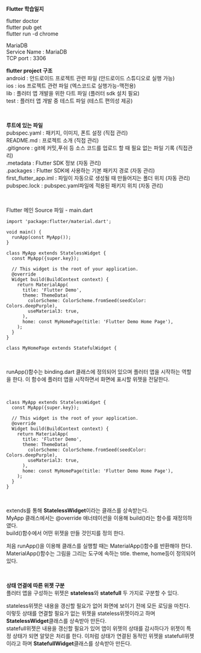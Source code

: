 **Flutter 학습일지**

flutter doctor <br>
flutter pub get <br>
flutter run -d chrome <br>

MariaDB <br>
Service Name : MariaDB <br>
TCP port : 3306 <br>

**flutter project 구조** <br>
android : 안드로이드 프로젝트 관련 파일 (안드로이드 스튜디오로 실행 가능) <br>
ios : ios 프로젝트 관련 파일 (엑스코드로 실행가능-맥전용) <br>
lib : 플러터 앱 개발을 위한 다트 파일 (플러터 sdk 설치 필요) <br>
test : 플러터 앱 개발 중 테스트 파일 (테스트 편의성 제공) <br>

<br>

**루트에 있는 파일** <br>
pubspec.yaml : 패키지, 이미지, 폰트 설정 (직접 관리) <br>
README.md : 프로젝트 소개 (직접 관리) <br>
.gitignore : git에 커밋,푸쉬 등 소스 코드를 업로드 할 때 필요 없는 파일 기록 (직접관리) <br>
.metadata : Flutter SDK 정보 (자동 관리) <br>
.packages : Flutter SDK에 사용하는 기본 패키지 경로 (자동 관리) <br>
first_flutter_app.iml : 파일이 자동으로 생성될 때 만들어지는 폴더 위치 (자동 관리) <br>
pubspec.lock : pubspec.yaml파일에 적용된 패키지 위치 (자동 관리) <br>

<br>

Flutter 메인 Source 파일 - main.dart <br>
```
import 'package:flutter/material.dart';

void main() {
  runApp(const MyApp());
}

class MyApp extends StatelessWidget {
  const MyApp({super.key});

  // This widget is the root of your application.
  @override
  Widget build(BuildContext context) {
    return MaterialApp(
      title: 'Flutter Demo',
      theme: ThemeData(
        colorScheme: ColorScheme.fromSeed(seedColor: Colors.deepPurple),
        useMaterial3: true,
      ),
      home: const MyHomePage(title: 'Flutter Demo Home Page'),
    );
  }
}

class MyHomePage extends StatefulWidget {
```

<br>

runApp()함수는 binding.dart 클래스에 정의되어 있으며 플러터 앱을 시작하는 역할을 한다. 이 함수에 플러터 앱을 시작하면서 화면에 표시할 위젯을 전달한다. <br>

<br>

```
class MyApp extends StatelessWidget {
  const MyApp({super.key});

  // This widget is the root of your application.
  @override
  Widget build(BuildContext context) {
    return MaterialApp(
      title: 'Flutter Demo',
      theme: ThemeData(
        colorScheme: ColorScheme.fromSeed(seedColor: Colors.deepPurple),
        useMaterial3: true,
      ),
      home: const MyHomePage(title: 'Flutter Demo Home Page'),
    );
  }
}
```

<br>

extends를 통해 **StatelessWidget**이라는 클래스를 상속받는다. <br>
MyApp 클래스에서는 @override 애너테이션을 이용해 build()라는 함수를 재정의하였다. <br>
build()함수에서 어떤 위젯을 만들 것인지를 정의 한다.

처음 runApp()을 이용해 클래스를 실행할 때는 MaterialApp()함수를 반환해야 한다. MaterialApp()함수는 그림을 그리는 도구에 속하는 title. theme, home등이 정의되어 있다. <br>

<br>

**상태 연결에 따른 위젯 구분** <br>
플러터 앱을 구성하는 위젯은 **stateless**와 **statefull** 두 가지로 구분할 수 있다. <br>

stateless위젯은 내용을 갱신할 필요가 없어 화면에 보이기 전에 모든 로딩을 마친다. 이렇듯 상태를 연결할 필요가 없는 위젯을 stateless위젯이라고 하며 **StatelessWidget**클래스를 상속받아 만든다. <br>
statefull위젯은 내용을 갱신할 필요가 있어 앱이 위젯의 상태를 감시하다가 위젯이 특정 상태가 되면 알맞은 처리를 한다. 이처럼 상태가 연결된 동적인 위젯을 statefull위젯이라고 하며 **StatefullWidget**클래스를 상속받아 만든다. <br>

